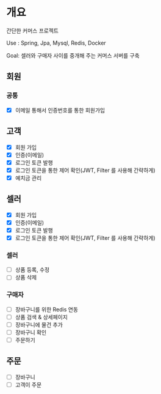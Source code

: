 # 개요
간단한 커머스 프로젝트

Use : Spring, Jpa, Mysql, Redis, Docker

Goal: 셀러와 구매자 사이를 중개해 주는 커머스 서버를 구축

## 회원
### 공통
- [x] 이메일 통해서 인증번호를 통한 회원가입

## 고객
- [x] 회원 가입
- [x] 인증(이메일)
- [x] 로그인 토큰 발행
- [x] 로그인 토큰을 통한 제어 확인(JWT, Filter 를 사용해 간략하게)
- [x] 예치금 관리

## 셀러
- [x] 회원 가입
- [x] 인증(이메일)
- [x] 로그인 토큰 발행
- [x] 로그인 토큰을 통한 제어 확인(JWT, Filter 를 사용해 간략하게)

### 셀러
- [ ] 상품 등록, 수정
- [ ] 상품 삭제

### 구매자
- [ ] 장바구니를 위한 Redis 연동
- [ ] 상품 검색 & 상세페이지
- [ ] 장바구니에 물건 추가
- [ ] 장바구니 확인
- [ ] 주문하기

## 주문
- [ ] 장바구니
- [ ] 고객이 주문